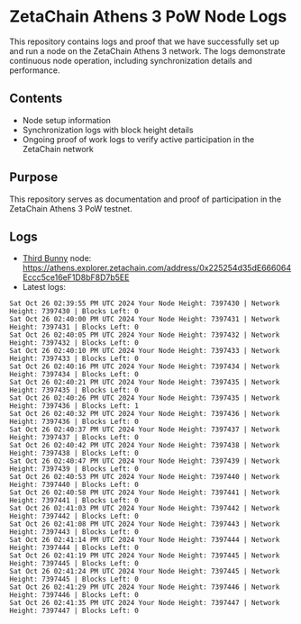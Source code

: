# ZetaChain Athens 3 PoW Node Logs
This repository contains logs and proof that we have successfully set up and run a node on the ZetaChain Athens 3 network. The logs demonstrate continuous node operation, including synchronization details and performance.

## Contents
- Node setup information
- Synchronization logs with block height details
- Ongoing proof of work logs to verify active participation in the ZetaChain network

## Purpose
This repository serves as documentation and proof of participation in the ZetaChain Athens 3 PoW testnet.

## Logs

- [Third Bunny](https://thirdbunny.xyz/) node: https://athens.explorer.zetachain.com/address/0x225254d35dE666064Eccc5ce16eF1D8bF8D7b5EE
- Latest logs:
```
Sat Oct 26 02:39:55 PM UTC 2024 Your Node Height: 7397430 | Network Height: 7397430 | Blocks Left: 0
Sat Oct 26 02:40:00 PM UTC 2024 Your Node Height: 7397431 | Network Height: 7397431 | Blocks Left: 0
Sat Oct 26 02:40:05 PM UTC 2024 Your Node Height: 7397432 | Network Height: 7397432 | Blocks Left: 0
Sat Oct 26 02:40:10 PM UTC 2024 Your Node Height: 7397433 | Network Height: 7397433 | Blocks Left: 0
Sat Oct 26 02:40:16 PM UTC 2024 Your Node Height: 7397434 | Network Height: 7397434 | Blocks Left: 0
Sat Oct 26 02:40:21 PM UTC 2024 Your Node Height: 7397435 | Network Height: 7397435 | Blocks Left: 0
Sat Oct 26 02:40:26 PM UTC 2024 Your Node Height: 7397435 | Network Height: 7397436 | Blocks Left: 1
Sat Oct 26 02:40:32 PM UTC 2024 Your Node Height: 7397436 | Network Height: 7397436 | Blocks Left: 0
Sat Oct 26 02:40:37 PM UTC 2024 Your Node Height: 7397437 | Network Height: 7397437 | Blocks Left: 0
Sat Oct 26 02:40:42 PM UTC 2024 Your Node Height: 7397438 | Network Height: 7397438 | Blocks Left: 0
Sat Oct 26 02:40:47 PM UTC 2024 Your Node Height: 7397439 | Network Height: 7397439 | Blocks Left: 0
Sat Oct 26 02:40:53 PM UTC 2024 Your Node Height: 7397440 | Network Height: 7397440 | Blocks Left: 0
Sat Oct 26 02:40:58 PM UTC 2024 Your Node Height: 7397441 | Network Height: 7397441 | Blocks Left: 0
Sat Oct 26 02:41:03 PM UTC 2024 Your Node Height: 7397442 | Network Height: 7397442 | Blocks Left: 0
Sat Oct 26 02:41:08 PM UTC 2024 Your Node Height: 7397443 | Network Height: 7397443 | Blocks Left: 0
Sat Oct 26 02:41:14 PM UTC 2024 Your Node Height: 7397444 | Network Height: 7397444 | Blocks Left: 0
Sat Oct 26 02:41:19 PM UTC 2024 Your Node Height: 7397445 | Network Height: 7397445 | Blocks Left: 0
Sat Oct 26 02:41:24 PM UTC 2024 Your Node Height: 7397445 | Network Height: 7397445 | Blocks Left: 0
Sat Oct 26 02:41:29 PM UTC 2024 Your Node Height: 7397446 | Network Height: 7397446 | Blocks Left: 0
Sat Oct 26 02:41:35 PM UTC 2024 Your Node Height: 7397447 | Network Height: 7397447 | Blocks Left: 0
```
